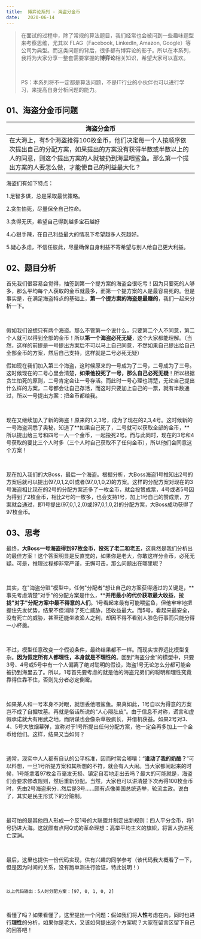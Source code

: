 ```yaml
---
title:	博弈论系列 - 海盗分金币
date:	2020-06-14
---
```


>在面试的过程中，除了常规的算法题目，我们经常也会被问到一些趣味题型来考察思维，尤其以 FLAG（Facebook, LinkedIn, Amazon, Google）等公司为典型。而这类问题的背后，很多都有博弈论的影子。所以在本系列，我将为大家分享一整套需要掌握的**博弈论**相关知识，希望大家可以喜欢。
>
><br/>
>
>PS：本系列将不一定都是算法问题，不是IT行业的小伙伴也可以进行学习，来提高自身分析问题的能力。

## 01、海盗分金币问题

| 海盗分金币                                                   |
| ------------------------------------------------------------ |
| 在大海上，有5个海盗抢得100枚金币，他们决定每一个人按顺序依次提出自己的分配方案，如果提出的方案没有获得半数或半数以上的人的同意，则这个提出方案的人就被扔到海里喂鲨鱼。那么第一个提出方案的人要怎么做，才能使自己的利益最大化？ |

海盗们有如下特点：

1.足智多谋，总是采取最优策略。

2.贪生怕死，尽量保全自己性命。

3.贪得无厌，希望自己得到越多宝石越好

4.心狠手辣，在自己利益最大的情况下希望越多人死越好。

5.疑心多虑，不信任彼此，尽量确保自身利益不寄希望与别人给自己更大利益。

## 02、题目分析

首先我们很容易会觉得，抽签到第一个提方案的海盗会很吃亏！因为只要死的人够多，那么平均每个人获取的金币就最多，而第一个提方案的人是最容易死的。但是事实是，在满足海盗特点的基础上，**第一个提方案的海盗是最赚的**，我们一起来分析一下。

<br/>

假如我们设想只有两个海盗。那么不管第一个说什么，只要第二个人不同意，第二个人就可以得到全部的金币！所以**第一个海盗必死无疑**，这个大家都能理解。（当然，这样的前提是一号提出方案后不可以马上自己同意，不然如果自己提出给自己全部金币的方案，然后自己支持，这样就是二号必死无疑）

假如现在我们加入第三个海盗，这时候原来的一号成为了二号，二号成为了三号。这时候现在的二号心里会清楚，**如果他投死了一号，那么自己必死无疑**！所以根据贪生怕死的原则，二号肯定会让一号存活。而此时一号心理也清楚，无论自己提出什么样的方案，二号都会让自己存活，而这时只要加上自己的一票，就有半数通过，所以一号提出方案：把金币都给我。

<br/>

现在又继续加入了新的海盗！原来的1,2,3号，成为了现在的2,3,4号。这时候新的一号海盗洞悉了奥秘，知道了**如果自己死了，二号就可以获取全部的金币，**所以提出给三号和四号一人一个金币，一起投死2号。而与此同时，现在的3号和4号获取的要比三个人时多（三个人时自己获取不了任何金币），所以他们会同意这个方案！

<br/>

现在加入我们的大Boss，最后一个海盗。根据分析，大Boss海盗1号推知出2号的方案后就可以提出(97,0,1,2,0)或者(97,0,1,0,2)的方案。这样的分配方案对现在的3号海盗相比现在的2号的分配方案还多了一枚金币，就会投赞成票，4号或者5号因为得到了2枚金币，相比2号的一枚多，也会支持1号，加上1号自己的赞成票，方案就会通过，即1号提出(97,0,1,2,0)或(97,0,1,0,2)的分配方案，大Boss成功获得了97枚金币。

## 03、思考

最终，**大Boss一号海盗得到97枚金币，投死了老二和老五**，这竟然是我们分析出的最佳方案！这个答案明显是反直觉的，如果你是老大，你敢这样分金币，必死无疑。可是，推理过程却非常严谨，无懈可击，那么问题出在哪里呢？

<br/>

其实，在"海盗分赃"模型中，任何"分配者"想让自己的方案获得通过的关键是，**事先考虑清楚"对手"的分配方案是什么，****并用最小的代价获取最大收益**，**拉拢"对手"分配方案中最不得意的人们**。1号看起来最有可能喂鲨鱼，但他牢牢地把握住先发优势，结果不但消除了死亡威胁，还收益最大。而5号，看起来最安全，没有死亡的威胁，甚至还能坐收渔人之利，却因不得不看别人脸色行事而只能分得一小杯羹。 

<br/>

不过，模型任意改变一个假设条件，最终结果都不一样。而现实世界远比模型复杂。**因为假定所有人都理性，本身就是不理性的**。回到“海盗分金”的模型中，只要3号、4号或5号中有一个人偏离了绝对聪明的假设，海盗1号无论怎么分都可能会被扔到海里去了。所以，1号首先要考虑的就是他的海盗兄弟们的聪明和理性究竟靠得住靠不住，否则先分者必定倒霉。

<br/>

如果某人和一号本身不对眼，就想丢他喂鲨鱼。果真如此，1号自以为得意的方案岂不成了自掘坟墓。再就是俗话所说的“人心隔肚皮”。由于信息不对称，谎言和虚假承诺就大有用武之地，而阴谋也会像杂草般疯长，并借机获益。如果2号对3、4、5号大放烟幕弹，宣称对于1号所提出任何分配方案，他一定会再多加上一个金币给他们。这样，结果又当如何？

<br/>

通常，现实中人人都有自认的公平标准，因而时常会嘟嚷：“**谁动了我的奶酪？**”可以料想，一旦1号所提方案和其所想的不符，就会有人大闹。当大家都闹起来的时候，1号能拿着97枚金币毫发无损、镇定自若地走出去吗？最大的可能就是，海盗们会要求修改规则，然后重新分配。当然，大家也可以讲清楚下次再得100枚金币时，先由2号海盗来分…然后是3号……颇有点像美国总统选举，轮流主政。说白了，其实是民主形式下的分赃制。

<br/>

最可怕的是其他四人形成一个反1号的大联盟并制定出新规则：四人平分金币，将1号扔进大海。这就颇有点阿Q式的革命理想：高举平均主义的旗帜，将富人扔进死亡深渊。

<br/>

最后，这里也提供一份代码实现，供有兴趣的同学参考（该代码我大概看了一下，但是因为时间的关系，没有跑单测进行验证，特此说明！）

<br/>

```
以上代码输出：5人时分配方案：[97, 0, 1, 0, 2]
```

<br/>

看懂了吗？如果看懂了，这里提出一个问题：假如我们将**人性**考虑在内，同时也进行**理性**的分析，如果你是老大，又该如何提出这个方案呢？大家在留言区留下自己的回答吧！